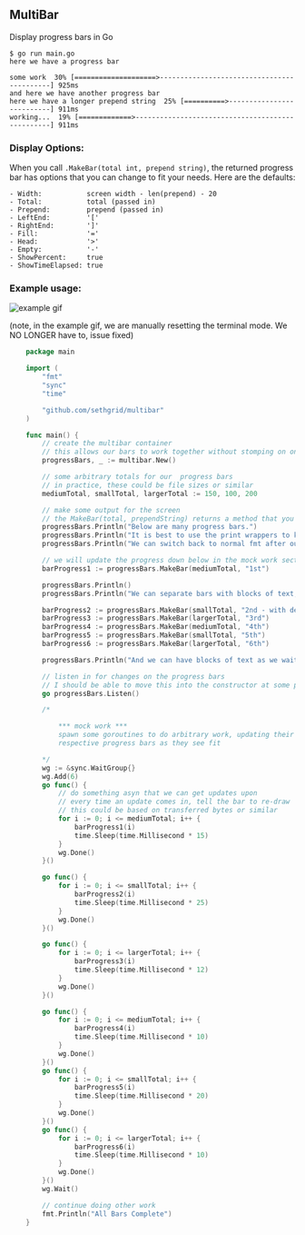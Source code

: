 ## MultiBar

Display progress bars in Go

    $ go run main.go
    here we have a progress bar

    some work  30% [====================>-------------------------------------------] 925ms
    and here we have another progress bar
    here we have a longer prepend string  25% [==========>--------------------------] 911ms
    working...  19% [=============>-------------------------------------------------] 911ms


### Display Options:

When you call ```.MakeBar(total int, prepend string)```, the returned progress bar
has options that you can change to fit your needs. Here are the defaults:

    - Width:           screen width - len(prepend) - 20
    - Total:           total (passed in)
    - Prepend:         prepend (passed in)
    - LeftEnd:         '['
    - RightEnd:        ']'
    - Fill:            '='
    - Head:            '>'
    - Empty:           '-'
    - ShowPercent:     true
    - ShowTimeElapsed: true


### Example usage:

![example gif](http://share.gifyoutube.com/m2oE5J.gif)

(note, in the example gif, we are manually resetting the terminal mode. We NO LONGER have to, issue fixed)

```go
    package main

    import (
        "fmt"
        "sync"
        "time"

        "github.com/sethgrid/multibar"
    )

    func main() {
        // create the multibar container
        // this allows our bars to work together without stomping on one another
        progressBars, _ := multibar.New()

        // some arbitrary totals for our  progress bars
        // in practice, these could be file sizes or similar
        mediumTotal, smallTotal, largerTotal := 150, 100, 200

        // make some output for the screen
        // the MakeBar(total, prependString) returns a method that you can pass progress into
        progressBars.Println("Below are many progress bars.")
        progressBars.Println("It is best to use the print wrappers to keep output synced up.")
        progressBars.Println("We can switch back to normal fmt after our progress bars are done.\n")

        // we will update the progress down below in the mock work section with barProgress1(int)
        barProgress1 := progressBars.MakeBar(mediumTotal, "1st")

        progressBars.Println()
        progressBars.Println("We can separate bars with blocks of text, or have them grouped.\n")

        barProgress2 := progressBars.MakeBar(smallTotal, "2nd - with description:")
        barProgress3 := progressBars.MakeBar(largerTotal, "3rd")
        barProgress4 := progressBars.MakeBar(mediumTotal, "4th")
        barProgress5 := progressBars.MakeBar(smallTotal, "5th")
        barProgress6 := progressBars.MakeBar(largerTotal, "6th")

        progressBars.Println("And we can have blocks of text as we wait for progress bars to complete...")

        // listen in for changes on the progress bars
        // I should be able to move this into the constructor at some point
        go progressBars.Listen()

        /*

            *** mock work ***
            spawn some goroutines to do arbitrary work, updating their
            respective progress bars as they see fit

        */
        wg := &sync.WaitGroup{}
        wg.Add(6)
        go func() {
            // do something asyn that we can get updates upon
            // every time an update comes in, tell the bar to re-draw
            // this could be based on transferred bytes or similar
            for i := 0; i <= mediumTotal; i++ {
                barProgress1(i)
                time.Sleep(time.Millisecond * 15)
            }
            wg.Done()
        }()

        go func() {
            for i := 0; i <= smallTotal; i++ {
                barProgress2(i)
                time.Sleep(time.Millisecond * 25)
            }
            wg.Done()
        }()

        go func() {
            for i := 0; i <= largerTotal; i++ {
                barProgress3(i)
                time.Sleep(time.Millisecond * 12)
            }
            wg.Done()
        }()

        go func() {
            for i := 0; i <= mediumTotal; i++ {
                barProgress4(i)
                time.Sleep(time.Millisecond * 10)
            }
            wg.Done()
        }()
        go func() {
            for i := 0; i <= smallTotal; i++ {
                barProgress5(i)
                time.Sleep(time.Millisecond * 20)
            }
            wg.Done()
        }()
        go func() {
            for i := 0; i <= largerTotal; i++ {
                barProgress6(i)
                time.Sleep(time.Millisecond * 10)
            }
            wg.Done()
        }()
        wg.Wait()

        // continue doing other work
        fmt.Println("All Bars Complete")
    }
```

